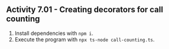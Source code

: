 ## Activity 7.01 - Creating decorators for call counting

1. Install dependencies with `npm i`.
2. Execute the program with `npx ts-node call-counting.ts`.